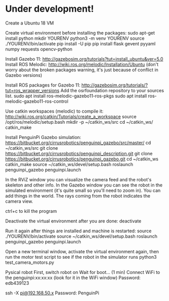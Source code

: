 # Under development!

Create a Ubuntu 18 VM

Create virtual environment before installing the packages:
sudo apt-get install python
mkdir YOURENV
python3 -m venv YOURENV
source ./YOURENV/bin/activate
pip install -U pip
pip install flask gevent pyyaml numpy requests opencv-python

Install Gazebo 11: http://gazebosim.org/tutorials?tut=install_ubuntu&ver=5.0
Install ROS Melodic: http://wiki.ros.org/melodic/Installation/Ubuntu
(don't worry about the broken packages warning, it's just because of conflict in Gazebo versions)

Install ROS packages for Gazebo 11: http://gazebosim.org/tutorials/?tut=ros_wrapper_versions
Add the osrfoundation repository to your sources list.
sudo apt install ros-melodic-gazebo11-ros-pkgs 
sudo apt install ros-melodic-gazebo11-ros-control

Use catkin workspaces (melodic) to compile it: http://wiki.ros.org/catkin/Tutorials/create_a_workspace
source /opt/ros/melodic/setup.bash
mkdir -p ~/catkin_ws/src
cd ~/catkin_ws/
catkin_make

Install PenguinPi Gazebo simulation: https://bitbucket.org/cirrusrobotics/penguinpi_gazebo/src/master/
cd ~/catkin_ws/src
git clone https://bitbucket.org/cirrusrobotics/penguinpi_description.git
git clone https://bitbucket.org/cirrusrobotics/penguinpi_gazebo.git
cd ~/catkin_ws
catkin_make
source ~/catkin_ws/devel/setup.bash
roslaunch penguinpi_gazebo penguinpi.launch

In the RViZ window you can visualize the camera feed and the robot's skeleton and other info. In the Gazebo window you can see the robot in the simulated environment (it's quite small so you'll need to zoom in). You can add things in the world. The rays coming from the robot indicates the camera view.

ctrl+c to kill the program

Deactivate the virtual environment after you are done:
deactivate

Run it again after things are installed and machine is restarted:
source ./YOURENV/bin/activate
source ~/catkin_ws/devel/setup.bash
roslaunch penguinpi_gazebo penguinpi.launch

Open a new terminal window, activate the virtual environment again, then run the motor test script to see if the robot in the simulator runs
python3 test_camera_motors.py


Pysical robot
First, switch robot on
Wait for boot... (1 min)
Connect WiFi to the penguinpi:xx:xx:xx (look for it in the WiFi window)
Password: edb439123

ssh -X pi@192.168.50.x
Password: PenguinPi
